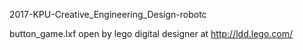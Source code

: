 2017-KPU-Creative_Engineering_Design-robotc
 
button_game.lxf open by lego digital designer 
at http://ldd.lego.com/ 
 

